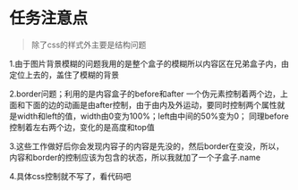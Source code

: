 # 任务注意点
>除了css的样式外主要是结构问题

1.由于图片背景模糊的问题我用的是整个盒子的模糊所以内容区在兄弟盒子内，由定位上去的，盖住了模糊的背景

2.border问题；利用的是内容盒子的before和after 一个伪元素控制着两个边，上面和下面的边的动画是由after控制，由于由内及外运动，要同时控制两个属性就是width和left的值，width由0变为100%；left由中间的50%变为0；
同理before控制着左右两个边，变化的是高度和top值

3.这些工作做好后你会发现内容子的内容是先没的，然后border在变没，所以，内容和border的控制应该为包含的状态，所以我就加了一个子盒子.name

4.具体css控制就不写了，看代码吧


